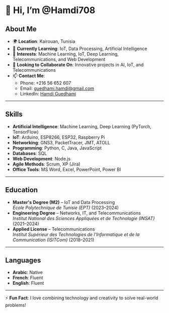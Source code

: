 # 👋 Hi, I’m @Hamdi708

## About Me
- 🌍 **Location**: Kairouan, Tunisia  
- 🌱 **Currently Learning**: IoT, Data Processing, Artificial Intelligence  
- 👀 **Interests**: Machine Learning, IoT, Deep Learning, Telecommunications, and Web Development  
- 💞️ **Looking to Collaborate On**: Innovative projects in AI, IoT, and Telecommunications  
- 📫 **Contact Me**:  
  - Phone: +216 56 652 607  
  - Email: guedhami.hamdi@gmail.com  
  - LinkedIn: [Hamdi Guedhami](https://linkedin.com/in/hamdi-guedhami)

---

## Skills
- **Artificial Intelligence**: Machine Learning, Deep Learning (PyTorch, TensorFlow)  
- **IoT**: Arduino, ESP8266, ESP32, Raspberry Pi  
- **Networking**: GNS3, PacketTracer, JMT, ATOLL  
- **Programming**: Python, C, Java, JavaScript  
- **Databases**: SQL  
- **Web Development**: Node.js  
- **Agile Methods**: Scrum, XP (Jira)  
- **Office Tools**: MS Word, Excel, PowerPoint, Power BI  

---

## Education
- **Master's Degree (M2)** – IoT and Data Processing  
  *École Polytechnique de Tunisie (EPT)* (2023–2024)  
- **Engineering Degree** – Networks, IT, and Telecommunications  
  *Institut National des Sciences Appliquées et de Technologie (INSAT)* (2021–2024)  
- **Applied License** – Telecommunications  
  *Institut Supérieur des Technologies de l'Informatique et de la Communication (ISITCom)* (2018–2021)  

---

## Languages
- **Arabic**: Native  
- **French**: Fluent  
- **English**: Fluent  

---

⚡ **Fun Fact**: I love combining technology and creativity to solve real-world problems!  
